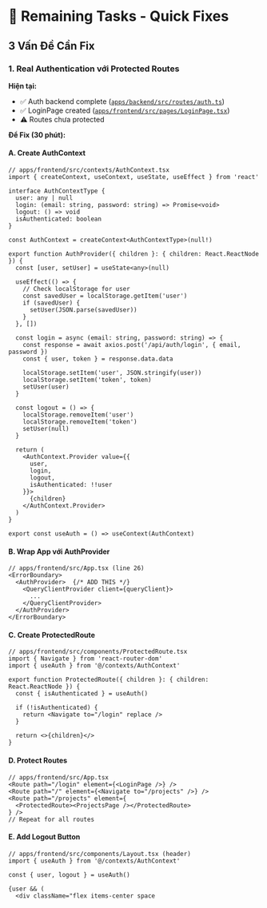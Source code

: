 # 🔧 Remaining Tasks - Quick Fixes

## 3 Vấn Đề Cần Fix

### 1. Real Authentication với Protected Routes

**Hiện tại:**
- ✅ Auth backend complete ([`apps/backend/src/routes/auth.ts`](apps/backend/src/routes/auth.ts:1))
- ✅ LoginPage created ([`apps/frontend/src/pages/LoginPage.tsx`](apps/frontend/src/pages/LoginPage.tsx:1))
- ⚠️ Routes chưa protected

**Để Fix (30 phút):**

#### A. Create AuthContext
```tsx
// apps/frontend/src/contexts/AuthContext.tsx
import { createContext, useContext, useState, useEffect } from 'react'

interface AuthContextType {
  user: any | null
  login: (email: string, password: string) => Promise<void>
  logout: () => void
  isAuthenticated: boolean
}

const AuthContext = createContext<AuthContextType>(null!)

export function AuthProvider({ children }: { children: React.ReactNode }) {
  const [user, setUser] = useState<any>(null)

  useEffect(() => {
    // Check localStorage for user
    const savedUser = localStorage.getItem('user')
    if (savedUser) {
      setUser(JSON.parse(savedUser))
    }
  }, [])

  const login = async (email: string, password: string) => {
    const response = await axios.post('/api/auth/login', { email, password })
    const { user, token } = response.data.data
    
    localStorage.setItem('user', JSON.stringify(user))
    localStorage.setItem('token', token)
    setUser(user)
  }

  const logout = () => {
    localStorage.removeItem('user')
    localStorage.removeItem('token')
    setUser(null)
  }

  return (
    <AuthContext.Provider value={{
      user,
      login,
      logout,
      isAuthenticated: !!user
    }}>
      {children}
    </AuthContext.Provider>
  )
}

export const useAuth = () => useContext(AuthContext)
```

#### B. Wrap App với AuthProvider
```tsx
// apps/frontend/src/App.tsx (line 26)
<ErrorBoundary>
  <AuthProvider>  {/* ADD THIS */}
    <QueryClientProvider client={queryClient}>
      ...
    </QueryClientProvider>
  </AuthProvider>
</ErrorBoundary>
```

#### C. Create ProtectedRoute
```tsx
// apps/frontend/src/components/ProtectedRoute.tsx
import { Navigate } from 'react-router-dom'
import { useAuth } from '@/contexts/AuthContext'

export function ProtectedRoute({ children }: { children: React.ReactNode }) {
  const { isAuthenticated } = useAuth()
  
  if (!isAuthenticated) {
    return <Navigate to="/login" replace />
  }
  
  return <>{children}</>
}
```

#### D. Protect Routes
```tsx
// apps/frontend/src/App.tsx
<Route path="/login" element={<LoginPage />} />
<Route path="/" element={<Navigate to="/projects" />} />
<Route path="/projects" element={
  <ProtectedRoute><ProjectsPage /></ProtectedRoute>
} />
// Repeat for all routes
```

#### E. Add Logout Button
```tsx
// apps/frontend/src/components/Layout.tsx (header)
import { useAuth } from '@/contexts/AuthContext'

const { user, logout } = useAuth()

{user && (
  <div className="flex items-center space
